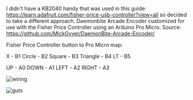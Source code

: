 I didn't have a KB2040 handy that was used in this guide: https://learn.adafruit.com/fisher-price-usb-controller?view=all so decided to take a different approach.
Daemonbite Arcade Encoder customized for use with the Fisher Price Controller using an Arduino Pro Micro. Source: https://github.com/MickGyver/DaemonBite-Arcade-Encoder/

Fisher Price Controller button to Pro Micro map:

X - B1
Circle - B2
Square - B3
Triangle - B4
LT - B5

UP - A0
DOWN - A1
LEFT - A2
RIGHT - A3

![wiring](https://github.com/svirant/FisherPriceController_Arduino/assets/62872229/927fd66c-30b1-4238-81b8-79b671a74bb7)

![guts](https://github.com/svirant/FisherPriceController_Arduino/assets/62872229/fc62230c-be8a-49b3-b64d-884a8ae3294b)
